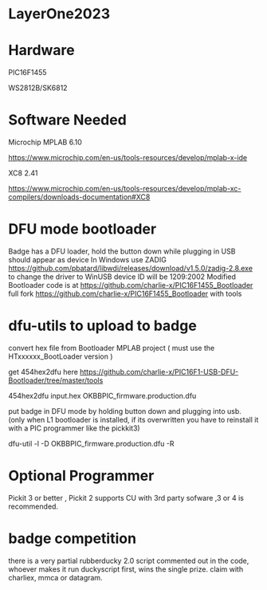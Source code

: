 # LayerOne2023


# Hardware

PIC16F1455

WS2812B/SK6812

# Software Needed

Microchip MPLAB 6.10

  https://www.microchip.com/en-us/tools-resources/develop/mplab-x-ide
  
XC8 2.41

  https://www.microchip.com/en-us/tools-resources/develop/mplab-xc-compilers/downloads-documentation#XC8
  

# DFU mode bootloader

 Badge has a DFU loader, hold the button down while plugging in USB should appear as device
 In Windows use ZADIG https://github.com/pbatard/libwdi/releases/download/v1.5.0/zadig-2.8.exe to change the driver to WinUSB device ID will be 1209:2002
 Modified Bootloader code is at https://github.com/charlie-x/PIC16F1455_Bootloader full fork https://github.com/charlie-x/PIC16F1455_Bootloader with tools
 
# dfu-utils to upload to badge
 
 convert hex file from Bootloader MPLAB project ( must use the HTxxxxxx_BootLoader version )
 
 get 454hex2dfu here https://github.com/charlie-x/PIC16F1-USB-DFU-Bootloader/tree/master/tools 
 
  454hex2dfu input.hex OKBBPIC_firmware.production.dfu
 
 put badge in DFU mode by holding button down and plugging into usb. (only when L1 bootloader is installed, if its overwritten you have to reinstall it with a PIC programmer like the pickkit3)
 
  dfu-util  -l -D OKBBPIC_firmware.production.dfu -R
 
# Optional Programmer

Pickit 3 or better , Pickit 2 supports CU with 3rd party sofware ,3 or 4 is recommended.



# badge competition

there is a very partial rubberducky 2.0 script commented out in the code, whoever makes it run duckyscript first, wins the single prize. claim with charliex, mmca or datagram. 
